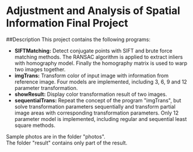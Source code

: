 Adjustment and Analysis of Spatial Information Final Project
==========

##Description
This project contains the following programs:  
- **SIFTMatching:** Detect conjugate points with SIFT and brute force matching methods. The RANSAC algorithm is applied to extract inliers with homography model.
  Finally the homography matrix is used to warp two images together.
- **imgTrans:** Transform color of input image with information from reference image. Four models are implemented, including 3, 6, 9 and 12 parameter transformation.
- **showResult:** Display color transformation result of two images.
- **sequentialTrans:** Repeat the concept of the program "imgTrans", but solve transformation parameters sequentially and transform partial image areas with corresponding transformation parameters. Only 12 parameter model is implemented, including regular and sequential least square methods.

Sample photos are in the folder "photos".  
The folder "result" contains only part of the result.

